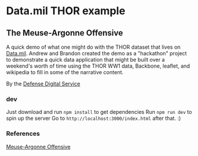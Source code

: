 # Data.mil THOR example
## The Meuse-Argonne Offensive

A quick demo of what one might do with the THOR dataset that lives on [Data.mil](http://data.mil). Andrew and Brandon created the demo as a "hackathon" project to demonstrate a quick data application that might be built over a weekend's worth of time using the THOR WW1 data, Backbone, leaflet, and wikipedia to fill in some of the narrative content.

By the [Defense Digital Service](http://dds.mil)

### dev
Just download and run ```npm install``` to get dependencies
Run ```npm run dev``` to spin up the server
Go to ```http://localhost:3000/index.html``` after that. :)

### References
[Meuse-Argonne Offensive](https://en.wikipedia.org/wiki/Meuse-Argonne_Offensive)
